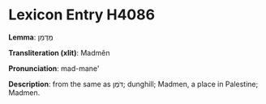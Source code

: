 # Lexicon Entry H4086

**Lemma**: מַדְמֵן

**Transliteration (xlit)**: Madmên

**Pronunciation**: mad-mane'

**Description**:
from the same as דֹּמֶן; dunghill; Madmen, a place in Palestine; Madmen.
